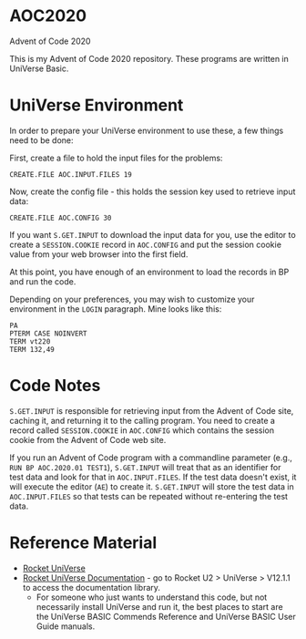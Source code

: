 # AOC2020
Advent of Code 2020

This is my Advent of Code 2020 repository.  These programs are written in UniVerse Basic.

# UniVerse Environment
In order to prepare your UniVerse environment to use these, a few things need to be done:

First, create a file to hold the input files for the problems:

```
CREATE.FILE AOC.INPUT.FILES 19
```

Now, create the config file - this holds the session key used to retrieve input data:

```
CREATE.FILE AOC.CONFIG 30
```

If you want `S.GET.INPUT` to download the input data for you, use the editor to create a `SESSION.COOKIE` record in `AOC.CONFIG` and put the session cookie value from your web browser into the first field.

At this point, you have enough of an environment to load the records in BP and run the code.

Depending on your preferences, you may wish to customize your environment in the `LOGIN` paragraph.  Mine looks like this:
```
PA
PTERM CASE NOINVERT
TERM vt220
TERM 132,49
```

# Code Notes
`S.GET.INPUT` is responsible for retrieving input from the Advent of Code site, caching it, and returning it to the calling program.  You need to create a record called `SESSION.COOKIE` in `AOC.CONFIG` which contains the session cookie from the Advent of Code web site.

If you run an Advent of Code program with a commandline parameter (e.g., `RUN BP AOC.2020.01 TEST1`), `S.GET.INPUT` will treat that as an identifier for test data and look for that in `AOC.INPUT.FILES`.  If the test data doesn't exist, it will execute the editor (`AE`) to create it.  `S.GET.INPUT` will store the test data in `AOC.INPUT.FILES` so that tests can be repeated without re-entering the test data.

# Reference Material

* [Rocket UniVerse](https://www.rocketsoftware.com/products/rocket-universe-0/rocket-universe)
* [Rocket UniVerse Documentation](https://docs.rocketsoftware.com/nxt/gateway.dll?f=templates$fn=default.htm) - go to Rocket U2 > UniVerse > V12.1.1 to access the documentation library.
  * For someone who just wants to understand this code, but not necessarily install UniVerse and run it, the best places to start are the UniVerse BASIC Commends Reference and UniVerse BASIC User Guide manuals.

